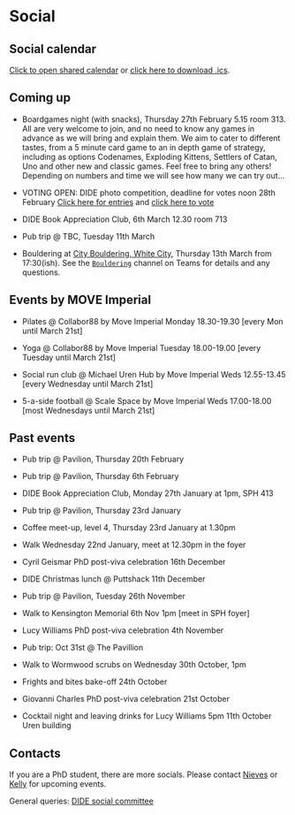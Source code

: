 # Social

## Social calendar

[Click to open shared calendar](https://outlook.office365.com/owa/calendar/d3495141dd604a45b1a70bcec775574c@imperial.ac.uk/96f193142b4a41d9a6e4946634663c5817212224041536648077/calendar.html) or [click here to download .ics](https://outlook.office365.com/owa/calendar/d3495141dd604a45b1a70bcec775574c@imperial.ac.uk/96f193142b4a41d9a6e4946634663c5817212224041536648077/calendar.ics).

## Coming up

* Boardgames night (with snacks), Thursday 27th February 5.15 room 313. All are very welcome to join, and no need to know any games in advance as we will bring and explain them. We aim to cater to different tastes, from a 5 minute card game to an in depth game of strategy, including as options Codenames, Exploding Kittens, Settlers of Catan, Uno and other new and classic games. Feel free to bring any others! Depending on numbers and time we will see how many we can try out…

* VOTING OPEN: DIDE photo competition, deadline for votes noon 28th February [Click here for entries](https://docs.google.com/presentation/d/1lxoOcNv-pAZN7EjqRhxppa_aNS3Fef3GezUVEqa01gY/edit?usp=sharing) and [click here to vote](https://teams.microsoft.com/l/message/19:fe29e82660f74575a9d515de83d01afa@thread.tacv2/1740154095947?tenantId=2b897507-ee8c-4575-830b-4f8267c3d307&groupId=ba231111-1572-42ae-981e-c8bc7aa681ef&parentMessageId=1740154095947&teamName=DIDE%20-%20WP&channelName=Social&createdTime=1740154095947)

* DIDE Book Appreciation Club, 6th March 12.30 room 713 

* Pub trip @ TBC, Tuesday 11th March

* Bouldering at [City Bouldering, White City](https://www.citybouldering.co.uk/locations/white-city), Thursday 13th March from 17:30(ish). See the [`Bouldering`](https://teams.microsoft.com/l/channel/19%3ac670ba9048344213b0736a2348a1e709%40thread.tacv2/Bouldering?groupId=ba231111-1572-42ae-981e-c8bc7aa681ef&tenantId=2b897507-ee8c-4575-830b-4f8267c3d307) channel on Teams for details and any questions.

## Events by MOVE Imperial

* Pilates @ Collabor88 by Move Imperial Monday 18.30-19.30 [every Mon until March 21st]

* Yoga @ Collabor88 by Move Imperial Tuesday 18.00-19.00 [every Tuesday until March 21st]

* Social run club @ Michael Uren Hub by Move Imperial Weds 12.55-13.45 [every Wednesday until March 21st]

* 5-a-side football @ Scale Space by Move Imperial Weds 17.00-18.00 [most Wednesdays until March 21st]


## Past events

* Pub trip @ Pavilion, Thursday 20th February

* Pub trip @ Pavilion, Thursday 6th February

* DIDE Book Appreciation Club, Monday 27th January at 1pm, SPH 413

* Pub trip @ Pavilion, Thursday 23rd January
  
* Coffee meet-up, level 4, Thursday 23rd January at 1.30pm
  
* Walk Wednesday 22nd January, meet at 12.30pm in the foyer

* Cyril Geismar PhD post-viva celebration 16th December

* DIDE Christmas lunch @ Puttshack 11th December

* Pub trip @ Pavilion, Tuesday 26th November

* Walk to Kensington Memorial 6th Nov 1pm [meet in SPH foyer]

* Lucy Williams PhD post-viva celebration 4th November

* Pub trip: Oct 31st @ The Pavillion

* Walk to Wormwood scrubs on Wednesday 30th October, 1pm

* Frights and bites bake-off 24th October

* Giovanni Charles PhD post-viva celebration 21st October

* Cocktail night and leaving drinks for Lucy Williams
  5pm 11th October Uren building

## Contacts

If you are a PhD student, there are more socials. Please contact [Nieves](mailto:n.derqui-fernandez@imperial.ac.uk) or [Kelly](mailto:k.mccain22@imperial.ac.uk) for upcoming events.

General queries: [DIDE social committee](mailto:dide-social@imperial.ac.uk)
